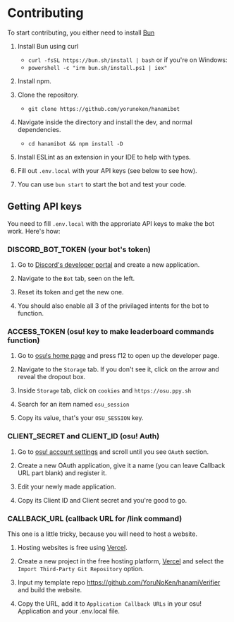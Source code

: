 # Contributing

To start contributing, you either need to install [Bun](https://bun.sh/)

1. Install Bun using curl
   - `curl -fsSL https://bun.sh/install | bash`
   or if you're on Windows:
   - `powershell -c "irm bun.sh/install.ps1 | iex"`

2. Install npm.

3. Clone the repository.
   - `git clone https://github.com/yorunoken/hanamibot`

4. Navigate inside the directory and install the dev, and normal dependencies.
   - `cd hanamibot && npm install -D`

5. Install ESLint as an extension in your IDE to help with types.

6. Fill out `.env.local` with your API keys (see below to see how).

7. You can use `bun start` to start the bot and test your code.

## Getting API keys

You need to fill `.env.local` with the approriate API keys to make the bot work. Here's how:

### DISCORD_BOT_TOKEN (your bot's token)

   1. Go to [Discord's developer portal](https://discord.com/developers/applications) and create a new application.

   2. Navigate to the `Bot` tab, seen on the left.

   3. Reset its token and get the new one.

   4. You should also enable all 3 of the privilaged intents for the bot to function.

### ACCESS_TOKEN (osu! key to make leaderboard commands function)

   1. Go to [osu!s home page](https://osu.ppy.sh/home) and press f12 to open up the developer page.

   2. Navigate to the `Storage` tab. If you don't see it, click on the arrow and reveal the dropout box.

   3. Inside `Storage` tab, click on `cookies` and `https://osu.ppy.sh`

   4. Search for an item named `osu_session`

   5. Copy its value, that's your `OSU_SESSION` key.

### CLIENT_SECRET and CLIENT_ID (osu! Auth)

   1. Go to [osu! account settings](https://osu.ppy.sh/home/account/edit) and scroll until you see `OAuth` section.

   2. Create a new OAuth application, give it a name (you can leave Callback URL part blank) and register it.

   3. Edit your newly made application.

   4. Copy its Client ID and Client secret and you're good to go.

### CALLBACK_URL (callback URL for /link command)

   This one is a little tricky, because you will need to host a website.

1. Hosting websites is free using [Vercel](https://vercel.com).

2. Create a new project in the free hosting platform, [Vercel](https://vercel.com) and select the `Import Third-Party Git Repository` option.

3. Input my template repo <https://github.com/YoruNoKen/hanamiVerifier> and build the website.

4. Copy the URL, add it to `Application Callback URLs` in your osu! Application and your .env.local file.
